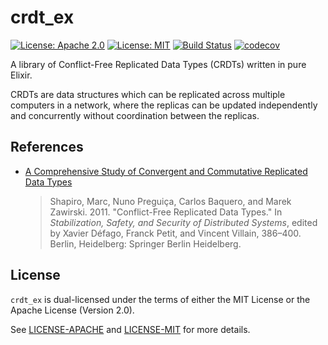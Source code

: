 # crdt_ex

[![License: Apache 2.0](https://img.shields.io/badge/License-Apache%202.0-blue.svg)](https://opensource.org/licenses/Apache-2.0)
[![License: MIT](https://img.shields.io/badge/License-MIT-yellow.svg)](https://opensource.org/licenses/MIT)
[![Build Status](https://travis-ci.org/jeffrey-xiao/crdt_ex.svg?branch=master)](https://travis-ci.org/jeffrey-xiao/crdt_ex)
[![codecov](https://codecov.io/gh/jeffrey-xiao/crdt_ex/branch/master/graph/badge.svg)](https://codecov.io/gh/jeffrey-xiao/crdt_ex)

A library of Conflict-Free Replicated Data Types (CRDTs) written in pure Elixir.

CRDTs are data structures which can be replicated across multiple computers in a network, where the
replicas can be updated independently and concurrently without coordination between the replicas.

## References

- [A Comprehensive Study of Convergent and Commutative Replicated Data Types](https://link.springer.com/chapter/10.1007%2F978-3-642-24550-3_29)
  > Shapiro, Marc, Nuno Preguiça, Carlos Baquero, and Marek Zawirski. 2011. "Conflict-Free Replicated Data Types." In _Stabilization, Safety, and Security of Distributed Systems_, edited by Xavier Défago, Franck Petit, and Vincent Villain, 386–400. Berlin, Heidelberg: Springer Berlin Heidelberg.

## License

`crdt_ex` is dual-licensed under the terms of either the MIT License or the Apache License (Version
2.0).

See [LICENSE-APACHE](LICENSE-APACHE) and [LICENSE-MIT](LICENSE-MIT) for more details.
